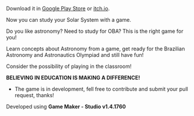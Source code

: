 Download it in [Google Play Store](https://play.google.com/store/apps/details?id=com.mdivs.razaoceleste)
or [itch.io](https://mdivs.itch.io/razaoceleste).

Now you can study your Solar System with a game.

Do you like astronomy? Need to study for OBA? This is the right game for you!

Learn concepts about Astronomy from a game, get ready for the Brazilian Astronomy and Astronautics Olympiad and still have fun!

Consider the possibility of playing in the classroom!  

**BELIEVING IN EDUCATION IS MAKING A DIFFERENCE!**

* The game is in development, fell free to contribute and submit your pull request, thanks!

Developed using **Game Maker - Studio v1.4.1760**